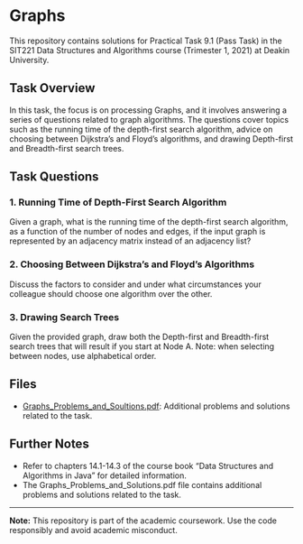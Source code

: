 # Graphs

This repository contains solutions for Practical Task 9.1 (Pass Task) in the SIT221 Data Structures and Algorithms course (Trimester 1, 2021) at Deakin University.

## Task Overview

In this task, the focus is on processing Graphs, and it involves answering a series of questions related to graph algorithms. The questions cover topics such as the running time of the depth-first search algorithm, advice on choosing between Dijkstra’s and Floyd’s algorithms, and drawing Depth-first and Breadth-first search trees.

## Task Questions

### 1. Running Time of Depth-First Search Algorithm

Given a graph, what is the running time of the depth-first search algorithm, as a function of the number of nodes and edges, if the input graph is represented by an adjacency matrix instead of an adjacency list?

### 2. Choosing Between Dijkstra’s and Floyd’s Algorithms

Discuss the factors to consider and under what circumstances your colleague should choose one algorithm over the other.

### 3. Drawing Search Trees

Given the provided graph, draw both the Depth-first and Breadth-first search trees that will result if you start at Node A. Note: when selecting between nodes, use alphabetical order.

## Files
- [Graphs_Problems_and_Soultions.pdf](./Graphs_Problems_and_Soultions.pdf): Additional problems and solutions related to the task.

## Further Notes

- Refer to chapters 14.1-14.3 of the course book “Data Structures and Algorithms in Java” for detailed information.
- The Graphs_Problems_and_Solutions.pdf file contains additional problems and solutions related to the task.

---

**Note:** This repository is part of the academic coursework. Use the code responsibly and avoid academic misconduct.


